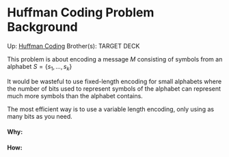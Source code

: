 # Huffman Coding Problem Background

Up: [Huffman Coding](huffman_coding)
Brother(s):
TARGET DECK

This problem is about encoding a message $M$ consisting of symbols from an alphabet $S = \{s_1,...,s_k\}$ 

It would be wasteful to use fixed-length encoding for small alphabets where the number of bits used to represent symbols of the alphabet can represent much more symbols than the alphabet contains.

The most efficient way is to use a variable length encoding, only using as many bits as you need.


































#### Why:
#### How:









